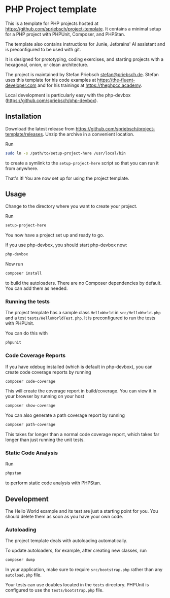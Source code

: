 # PHP Project template

This is a template for PHP projects hosted at https://github.com/spriebsch/project-template.
It contains a minimal setup for a PHP project with PHPUnit, Composer, and PHPStan.

The template also contains instructions for Junie, Jetbrains' AI assistant and is preconfigured to be used with git.

It is designed for prototyping, coding exercises, and starting projects with a hexagonal,
onion, or clean architecture.

The project is maintained by Stefan Priebsch <stefan@priebsch.de>.
Stefan uses this template for his code examples at https://the-fluent-developer.com and for his trainings at https://thephpcc.academy.

Local development is particularly easy with the php-devbox (https://github.com/spriebsch/php-devbox).

## Installation

Download the latest release from https://github.com/spriebsch/project-template/releases.
Unzip the archive in a convenient location.

Run

```bash
sudo ln -s /path/to/setup-project-here /usr/local/bin
```

to create a symlink to the `setup-project-here` script so that you can run it from anywhere.

That's it! You are now set up for using the project template.

## Usage

Change to the directory where you want to create your project.

Run

```bash
setup-project-here
```

You now have a project set up and ready to go.

If you use php-devbox, you should start php-devbox now:

```bash
php-devbox
```

Now run

```bash
composer install
```

to build the autoloaders.
There are no Composer dependencies by default. You can add them as needed. 

### Running the tests

The project template has a sample class `HelloWorld` in `src/HelloWorld.php` 
and a test `tests/HelloWorldTest.php`. 
It is preconfigured to run the tests with PHPUnit.

You can do this with

```bash
phpunit
```

### Code Coverage Reports

If you have xdebug installed (which is default in php-devbox), you can create code coverage reports by running 

```bash
composer code-coverage
```

This will create the coverage report in build/coverage.
You can view it in your browser by running on your host

```bash
composer show-coverage
```

You can also generate a path coverage report by running

```bash
composer path-coverage
```

This takes far longer than a normal code coverage report,
which takes far longer than just running the unit tests.

### Static Code Analysis

Run

```bash
phpstan
```

to perform static code analysis with PHPStan.

## Development

The Hello World example and its test are just a starting point for you. 
You should delete them as soon as you have your own code.

### Autoloading

The project template deals with autoloading automatically. 

To update autoloaders, for example, after creating new classes, run

```bash
composer dump
```

In your application, make sure to require `src/bootstrap.php` rather than any `autoload.php` file.

Your tests can use doubles located in the `tests` directory. 
PHPUnit is configured to use the `tests/bootstrap.php` file.  
